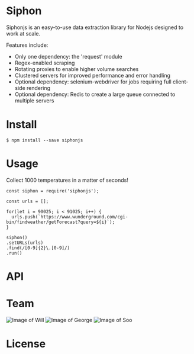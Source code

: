 # Siphon
Siphonjs is an easy-to-use data extraction library for Nodejs designed to work at scale.

Features include:
- Only one dependency: the 'request' module
- Regex-enabled scraping
- Rotating proxies to enable higher volume searches 
- Clustered servers for improved performance and error handling
- Optional dependency: selenium-webdriver for jobs requiring full client-side rendering
- Optional dependency: Redis to create a large queue connected to multiple servers

# Install
```
$ npm install --save siphonjs
```

# Usage

Collect 1000 temperatures in a matter of seconds!

```
const siphon = require('siphonjs');

const urls = [];

for(let i = 90025; i < 91025; i++) {
  urls.push(`https://www.wunderground.com/cgi-bin/findweather/getForecast?query=${i}`);
}

siphon()
.setURLs(urls)
.find(/[0-9]{2}\.[0-9]/)
.run()
```

# API



# Team

![Image of Will](https://avatars0.githubusercontent.com/u/7759384?v=3&s=175)
![Image of George](https://avatars3.githubusercontent.com/u/18508195?v=3&s=175)
![Image of Soo](https://avatars1.githubusercontent.com/u/15530782?v=3&s=175)

# License




